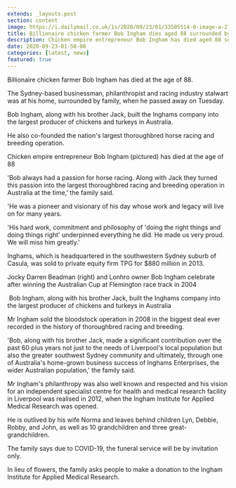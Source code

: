 ```yaml
---
extends: _layouts.post
section: content
image: https://i.dailymail.co.uk/1s/2020/09/23/01/33505514-0-image-a-21_1600821402424.jpg 
title: Billionaire chicken farmer Bob Ingham dies aged 88 surrounded by his family  
description: Chicken empire entrepreneur Bob Ingham has died aged 88 surrounded by his family. 
date: 2020-09-23-01-58-08 
categories: [latest, news] 
featured: true 
--- 
```

Billionaire chicken farmer Bob Ingham has died at the age of 88.

The Sydney-based businessman, philanthropist and racing industry stalwart was at his home, surrounded by family, when he passed away on Tuesday.

Bob Ingham, along with his brother Jack, built the Inghams company into the largest producer of chickens and turkeys in Australia.

He also co-founded the nation's largest thoroughbred horse racing and breeding operation.

Chicken empire entrepreneur Bob Ingham (pictured) has died at the age of 88

'Bob always had a passion for horse racing. Along with Jack they turned this passion into the largest thoroughbred racing and breeding operation in Australia at the time,' the family said.

'He was a pioneer and visionary of his day whose work and legacy will live on for many years.

'His hard work, commitment and philosophy of 'doing the right things and doing things right' underpinned everything he did. He made us very proud. We will miss him greatly.'

Inghams, which is headquartered in the southwestern Sydney suburb of Casula, was sold to private equity firm TPG for $880 million in 2013.

Jocky Darren Beadman (right) and Lonhro owner Bob Ingham celebrate after winning the Australian Cup at Flemington race track in 2004

 Bob Ingham, along with his brother Jack, built the Inghams company into the largest producer of chickens and turkeys in Australia

Mr Ingham sold the bloodstock operation in 2008 in the biggest deal ever recorded in the history of thoroughbred racing and breeding.

'Bob, along with his brother Jack, made a significant contribution over the past 60 plus years not just to the needs of Liverpool's local population but also the greater southwest Sydney community and ultimately, through one of Australia's home-grown business success of Inghams Enterprises, the wider Australian population,' the family said.

Mr Ingham's philanthropy was also well known and respected and his vision for an independent specialist centre for health and medical research facility in Liverpool was realised in 2012, when the Ingham Institute for Applied Medical Research was opened.

He is outlived by his wife Norma and leaves behind children Lyn, Debbie, Robby, and John, as well as 10 grandchildren and three great-grandchildren.

The family says due to COVID-19, the funeral service will be by invitation only.

In lieu of flowers, the family asks people to make a donation to the Ingham Institute for Applied Medical Research. 


